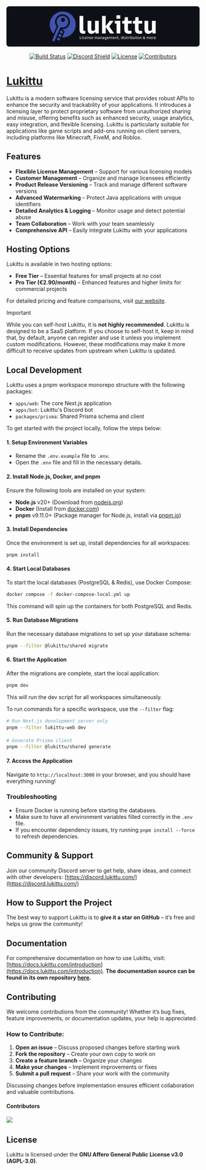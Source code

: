 <img src="./.github/lukittu.png" alt="Lukittu GitHub-repository banner">

<div align="center">
  
[![Build Status](https://img.shields.io/github/actions/workflow/status/KasperiP/lukittu/pipeline.yml?branch=main&style=flat&colorA=4153af&colorB=4153af)](https://github.com/KasperiP/lukittu/actions?query=pipeline)
[![Discord Shield](https://img.shields.io/discord/1287496974303494214?style=flat&colorA=4153af&colorB=4153af&label=discord&logo=discord&logoColor=ffffff)](https://discord.lukittu.com)
[![License](https://img.shields.io/github/license/kasperip/lukittu?style=flat&colorA=4153af&colorB=4153af)](https://github.com/KasperiP/lukittu/blob/main/LICENSE)
[![Contributors](https://img.shields.io/github/contributors/KasperiP/lukittu?style=flat&colorA=4153af&colorB=4153af)](https://github.com/KasperiP/lukittu/graphs/contributors)

</div>

# [Lukittu](https://lukittu.com)

Lukittu is a modern software licensing service that provides robust APIs to enhance the security and trackability of your applications. It introduces a licensing layer to protect proprietary software from unauthorized sharing and misuse, offering benefits such as enhanced security, usage analytics, easy integration, and flexible licensing. Lukittu is particularly suitable for applications like game scripts and add-ons running on client servers, including platforms like Minecraft, FiveM, and Roblox.

## Features

- **Flexible License Management** – Support for various licensing models
- **Customer Management** – Organize and manage licensees efficiently
- **Product Release Versioning** – Track and manage different software versions
- **Advanced Watermarking** – Protect Java applications with unique identifiers
- **Detailed Analytics & Logging** – Monitor usage and detect potential abuse
- **Team Collaboration** – Work with your team seamlessly
- **Comprehensive API** – Easily integrate Lukittu with your applications

## Hosting Options

Lukittu is available in two hosting options:

- **Free Tier** – Essential features for small projects at no cost
- **Pro Tier (€2.90/month)** – Enhanced features and higher limits for commercial projects

For detailed pricing and feature comparisons, visit [our website](https://lukittu.com).

> [!IMPORTANT]  
> While you can self-host Lukittu, it is **not highly recommended**. Lukittu is designed to be a SaaS platform. If you choose to self-host it, keep in mind that, by default, anyone can register and use it unless you implement custom modifications. However, these modifications may make it more difficult to receive updates from upstream when Lukittu is updated.

## Local Development

Lukittu uses a pnpm workspace monorepo structure with the following packages:

- `apps/web`: The core Next.js application
- `apps/bot`: Lukittu's Discord bot
- `packages/prisma`: Shared Prisma schema and client

To get started with the project locally, follow the steps below:

#### 1. Setup Environment Variables

- Rename the `.env.example` file to `.env`.
- Open the `.env` file and fill in the necessary details.

#### 2. Install Node.js, Docker, and pnpm

Ensure the following tools are installed on your system:

- **Node.js** v20+ (Download from [nodejs.org](https://nodejs.org/))
- **Docker** (Install from [docker.com](https://www.docker.com/get-started))
- **pnpm** v9.11.0+ (Package manager for Node.js, install via [pnpm.io](https://pnpm.io/))

#### 3. Install Dependencies

Once the environment is set up, install dependencies for all workspaces:

```bash
pnpm install
```

#### 4. Start Local Databases

To start the local databases (PostgreSQL & Redis), use Docker Compose:

```bash
docker compose -f docker-compose-local.yml up
```

This command will spin up the containers for both PostgreSQL and Redis.

#### 5. Run Database Migrations

Run the necessary database migrations to set up your database schema:

```bash
pnpm --filter @lukittu/shared migrate
```

#### 6. Start the Application

After the migrations are complete, start the local application:

```bash
pnpm dev
```

This will run the dev script for all workspaces simultaneously.

To run commands for a specific workspace, use the `--filter` flag:

```bash
# Run Next.js development server only
pnpm --filter lukittu-web dev

# Generate Prisma client
pnpm --filter @lukittu/shared generate
```

#### 7. Access the Application

Navigate to `http://localhost:3000` in your browser, and you should have everything running!

### Troubleshooting

- Ensure Docker is running before starting the databases.
- Make sure to have all environment variables filled correctly in the `.env` file.
- If you encounter dependency issues, try running `pnpm install --force` to refresh dependencies.

## Community & Support

Join our community Discord server to get help, share ideas, and connect with other developers: [https://discord.lukittu.com/](https://discord.lukittu.com/)

## How to Support the Project

The best way to support Lukittu is to **give it a star on GitHub** – it’s free and helps us grow the community!

## Documentation

For comprehensive documentation on how to use Lukittu, visit: [https://docs.lukittu.com/introduction](https://docs.lukittu.com/introduction). **The documentation source can be found in its own repository [here](https://github.com/KasperiP/lukittu-docs).**

## Contributing

We welcome contributions from the community! Whether it’s bug fixes, feature improvements, or documentation updates, your help is appreciated.

### How to Contribute:

1. **Open an issue** – Discuss proposed changes before starting work
2. **Fork the repository** – Create your own copy to work on
3. **Create a feature branch** – Organize your changes
4. **Make your changes** – Implement improvements or fixes
5. **Submit a pull request** – Share your work with the community

Discussing changes before implementation ensures efficient collaboration and valuable contributions.

#### Contributors

<a href="https://github.com/KasperiP/lukittu/graphs/contributors">
  <img src="https://contrib.rocks/image?repo=KasperiP/lukittu" />
</a>

## License

Lukittu is licensed under the **GNU Affero General Public License v3.0 (AGPL-3.0)**.
